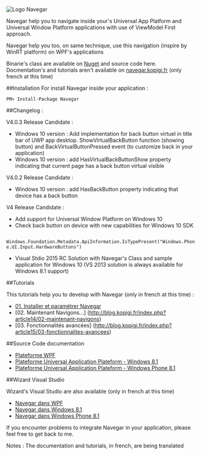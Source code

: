 ![Logo Navegar](http://www.kopigi.fr/navegar/navegar.png)

Navegar help you to navigate inside your's Universal App Platform and Universal Window Platform applications with use of ViewModel First approach.

Navegar help you too, on same technique, use this navigation (inspire by WinRT platform) on WPF's applications

Binarie's class are available on  [Nuget](https://www.nuget.org/packages/Navegar/) and source code here.
Docmentation's and tutorials aren't available on [navegar.kopigi.fr](http://navegar.kopigi.fr) (only french at this time)

##Installation
For install Navegar inside your application :

    PM> Install-Package Navegar 

##Changelog :

V4.0.3 Release Candidate :

- Windows 10 version : Add implementation for back button virtuel in title bar of UWP app desktop. ShowVirtualBackButton function (showing button) and BackVirtualButtonPressed event (to customize back in your application)
- Windows 10 version : add HasVirtualBackButtonShow property indicating that current page has a back button virtual visible

V4.0.2 Release Candidate :

- Windows 10 version : add HasBackButton property indicating that device has a back button

V4 Release Candidate :

- Add support for Universal Window Platform on Windows 10
- Check back button on device with new capabilities for Windows 10 SDK

<code class="language-csharp">
Windows.Foundation.Metadata.ApiInformation.IsTypePresent("Windows.Phone.UI.Input.HardwareButtons")
</code>

- Visual Stdio 2015 RC Solution with Navegar's Class and sample application for Windows 10 (VS 2013 solution is always available for Windows 8.1 support)

##Tutorials

This tutorials help you to develop with Navegar (only in french at this time) :

- [01. Installer et paramétrer Navegar](http://blog.kopigi.fr/index.php?article10/01-installer-et-parametrer-navegar)
- [02. Maintenant Navigons...] (http://blog.kopigi.fr/index.php?article14/02-maintenant-navigons)
- [03. Fonctionnalités avancées] (http://blog.kopigi.fr/index.php?article15/03-fonctionnalites-avancees)
 
##Source Code documentation


- [Plateforme WPF](http://www.kopigi.fr/navegar/documentation/wpf)
- [Plateforme Universal Application Plateform - Windows 8.1](http://www.kopigi.fr/navegar/documentation/uap.win81)
- [Plateforme Universal Application Plateform - Windows Phone 8.1](http://www.kopigi.fr/navegar/documentation/uap.wp81)

 
##Wizard Visual Studio

Wizard's Visual Studio are also available (only in french at this time)

- [Navegar dans WPF](http://www.kopigi.fr/navegar/documentation/assistants/Navegar%20dans%20WPF.mvax)
- [Navegar dans Windows 8.1](http://www.kopigi.fr/navegar/documentation/assistants/Navegar%20dans%20Windows%208.1.mvax)
- [Navegar dans Windows Phone 8.1](http://www.kopigi.fr/navegar/documentation/assistants/Navegar%20dans%20Windows%20Phone%208.1.mvax)

If you encounter problems to integrate Navegar in your application, please feel free to get back to me.

Notes :
The documentation and tutorials, in french, are being translated
